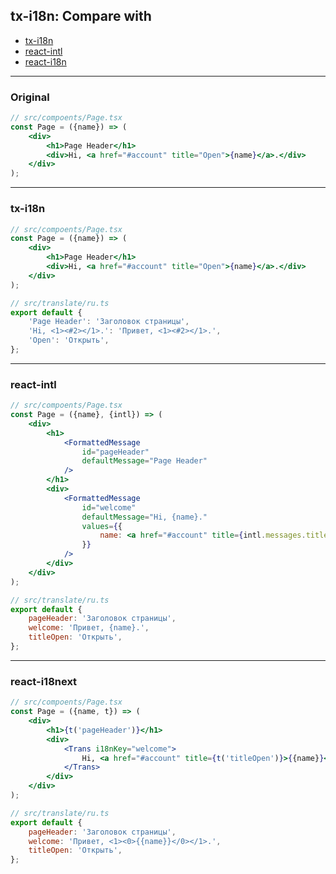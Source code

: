 tx-i18n: Compare with
---------------------

- [tx-i18n](#tx-i18n)
- [react-intl](#react-intl)
- [react-i18n](#react-i18next)

---

### Original

```jsx
// src/compoents/Page.tsx
const Page = ({name}) => (
	<div>
		<h1>Page Header</h1>
		<div>Hi, <a href="#account" title="Open">{name}</a>.</div>
	</div>
);
```

---

### tx-i18n

```jsx
// src/compoents/Page.tsx
const Page = ({name}) => (
	<div>
		<h1>Page Header</h1>
		<div>Hi, <a href="#account" title="Open">{name}</a>.</div>
	</div>
);

// src/translate/ru.ts
export default {
	'Page Header': 'Заголовок страницы',
	'Hi, <1><#2></1>.': 'Привет, <1><#2></1>.',
	'Open': 'Открыть',
};
```

---

### react-intl

```jsx
// src/compoents/Page.tsx
const Page = ({name}, {intl}) => (
	<div>
		<h1>
			<FormattedMessage
				id="pageHeader"
				defaultMessage="Page Header"
			/>
		</h1>
		<div>
			<FormattedMessage
				id="welcome"
				defaultMessage="Hi, {name}."
				values={{
					name: <a href="#account" title={intl.messages.titleOpen}>{name}</a>
				}}
			/>
		</div>
	</div>
);

// src/translate/ru.ts
export default {
	pageHeader: 'Заголовок страницы',
	welcome: 'Привет, {name}.',
	titleOpen: 'Открыть',
};
```

---

### react-i18next

```jsx
// src/compoents/Page.tsx
const Page = ({name, t}) => (
	<div>
		<h1>{t('pageHeader')}</h1>
		<div>
			<Trans i18nKey="welcome">
				Hi, <a href="#account" title={t('titleOpen')}>{{name}}</a>.
			</Trans>
		</div>
	</div>
);

// src/translate/ru.ts
export default {
	pageHeader: 'Заголовок страницы',
	welcome: 'Привет, <1><0>{{name}}</0></1>.',
	titleOpen: 'Открыть',
};
```